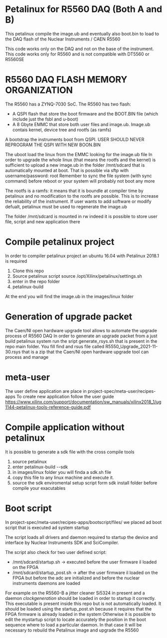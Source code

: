 # Petalinux for R5560 DAQ (Both A and B)

This petalinux compile the image.ub and eventually also boot.bin to load to the DAQ flash of the Nuclear Instruments / CAEN R5560

This code works only on the DAQ and not on the base of the instrument. This code works only for R5560 and is not compatible with DT5560 or R5560SE


# R5560 DAQ FLASH MEMORY ORGANIZATION
The R5560 has a ZYNQ-7030 SoC.
The R5560 has two flash:
 * A QSPI flash that store the boot firmware and the BOOT.BIN file (which include just the fsbl and u-boot)
 * A 8 Gbyte EMMC that store both user files and image.ub. Image.ub contais kernel, device tree and rootfs (as ramfs)

A bootstrap the instruments boot from QSPI. 
USER SHOULD NEVER REPROGRAM THE QSPI WITH NEW BOON.BIN

The uboot load the linux from the EMMC looking for the image.ub file
In order to upgrade the whole linux (that means the rootfs and the kernel) is sufficient to upload a new image.ub in the folder 
/mnt/sdcard that is automatically mounted at boot.
That is possible via sftp with username/password: root 
Remember to sync the file system (with sync command) before reboot or your system will probably not boot any more

The rootfs is a ramfs: it means that it is boundle at compiler time by petalinux and no modification to the rootfs are possible. 
This is to increase the reliability of the instrument.
If user wants to add software or modify defualt, petalinux must be used to regenerate the image.ub

The folder /mnt/sdcard is mounted in rw indeed it is possible to store user file, script and new application there

# Compile petalinux project

In order to compiler petalinux project an ubuntu 16.04 with Petalinux 2018.1 is required
1) Clone this repo
2) Source petalinux script source /opt/Xilinx/petalinux/settings.sh
3) enter in the repo folder
4) petalinux-build

At the end you will find the image.ub in the images/linux folder


# Generation of upgrade packet

The Caen/NI open hardware upgrade tool allows to automate the upgrade process of R5560 DAQ
In order to generate an upgrade packet from a just build petalinux system run the sript generate_rsys.sh that is present in the repo main folder.
You fill find and rsus file called R5550_Upgrade_2021-11-30.rsys that is a zip that the Caen/NI open hardware upgrade tool can process and manage

# meta-user
The user define application are place in project-spec/meta-user/recipes-apps
To create new application follow the user guide
https://www.xilinx.com/support/documentation/sw_manuals/xilinx2018_1/ug1144-petalinux-tools-reference-guide.pdf

# Compile application without petalinux
It is possible to generate a sdk file with the cross compile tools
1) source petalinux
2) enter petalinux-build --sdk
3) in images/linux folder you will finda a sdk.sh file
4) copy this file to any linux machine and execute it.
5) source the sdk enviromental setup script form sdk install folder before compile your exacutables


# Boot script
In project-spec/meta-user/recipes-apps/bootscript/files/ we placed ad boot script that is executed ad system startup

The script loads all drivers and daemon required to startup the device and interface by Nuclear Instruments SDK and SciCompiler.

The script also check for two user defined script:
* /mnt/sdcard/startup.sh -> executed before the user firmware il loaded on the FPGA
* /mnt/sdcard/startup_post.sh -> after the user firmware il loaded on the FPGA but before the adc are initialized and before the nuclear instruments daemons are loaded

For example on the R5560-B a jitter cleaner Si5324 in present and a daemon _clockgeneration_ should be loaded in order to startup it correctly.
This executable is present inside this repo but is not automatically loaded. It should be loaded using the startup_post.sh because it requires that the FPGA firmware is already loaded in the system
Otherwise it is possible to edit the mystartup script to locate accurately the position in the boot sequence where to load a particular daemon. In that case it will be necessary to rebuild the Petalinux image and upgrade the R5560




